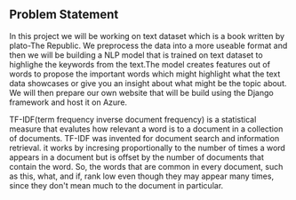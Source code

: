 ## Problem Statement
In this project we will be working on text dataset which is a book written by plato-The Republic. We preprocess the data into a more useable
format and then we will be building a NLP model that is trained on text dataset to highlighe the keywords from the text.The model creates features out of words to propose 
the important words which might highlight what the text data showcases or give you an insight about what might be the topic about. We will then
prepare our own website that will be build using the Django framework and host it on Azure.

TF-IDF(term frequency inverse document frequency) is a statistical measure that evalutes how relevant a word is to a document in a collection of documents. TF-IDF was invented
for document search and information retrieval. it works by incresing proportionally to the number of times a word appears in a document but is 
offset by the number of documents that contain the word. So, the words that are common in every document, such as this, what, and if, rank low
even though they may appear many times, since they don't mean much to the document in particular.
